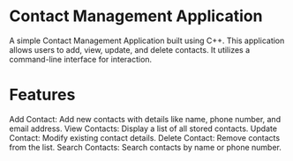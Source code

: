 # Contact Management Application
A simple Contact Management Application built using C++. This application allows users to add, view, update, and delete contacts. It utilizes a command-line interface for interaction.

# Features
Add Contact: Add new contacts with details like name, phone number, and email address.
View Contacts: Display a list of all stored contacts.
Update Contact: Modify existing contact details.
Delete Contact: Remove contacts from the list.
Search Contacts: Search contacts by name or phone number.

